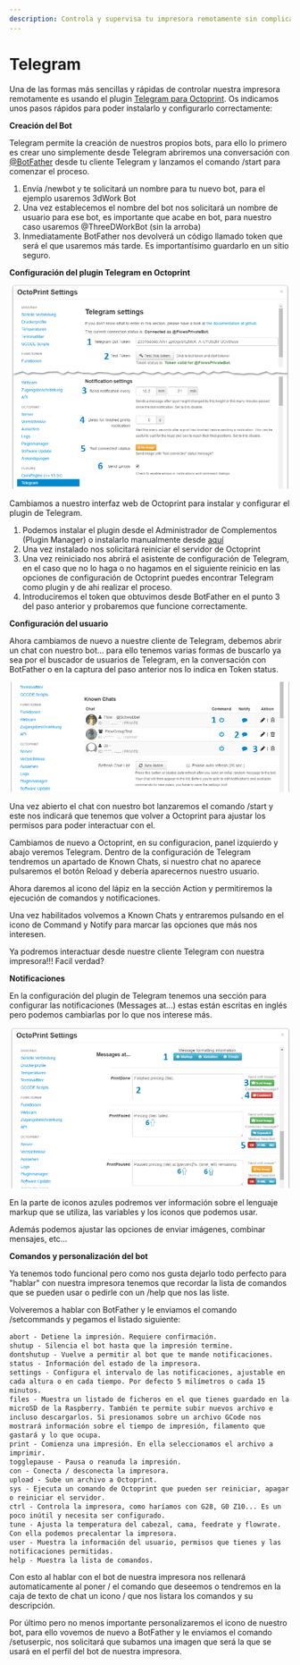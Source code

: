 ```yaml
---
description: Controla y supervisa tu impresora remotamente sin complicaciones
---
```


# Telegram

Una de las formas más sencillas y rápidas de controlar nuestra impresora remotamente es usando el plugin [Telegram para Octoprint](https://github.com/fabianonline/OctoPrint-Telegram). Os indicamos unos pasos rápidos para poder instalarlo y configurarlo correctamente:

**Creación del Bot**

Telegram permite la creación de nuestros propios bots, para ello lo primero es crear uno simplemente desde Telegram abriremos una conversación con [@BotFather](http://telegram.me/botfather) desde tu cliente Telegram y lanzamos el comando /start para comenzar el proceso.

1. Envía /newbot y te solicitará un nombre para tu nuevo bot, para el ejemplo usaremos 3dWork Bot
2. Una vez establecemos el nombre del bot nos solicitará un nombre de usuario para ese bot, es importante que acabe en bot, para nuestro caso usaremos @ThreeDWorkBot \(sin la arroba\)
3. Inmediatamente BotFather nos devolverá un código llamado token que será el que usaremos más tarde. Es importantísimo guardarlo en un sitio seguro.

**Configuración del plugin Telegram en Octoprint**

![](../../.gitbook/assets/image%20%2830%29.png)

Cambiamos a nuestro interfaz web de Octoprint para instalar y configurar el plugin de Telegram.

1. Podemos instalar el plugin desde el Administrador de Complementos \(Plugin Manager\) o instalarlo manualmente desde [aquí](https://github.com/fabianonline/OctoPrint-Telegram/archive/stable.zip)
2. Una vez instalado nos solicitará reiniciar el servidor de Octoprint
3. Una vez reiniciado nos abrirá el asistente de configuración de Telegram, en el caso que no lo haga o no hagamos en el siguiente reinicio en las opciones de configuración de Octoprint puedes encontrar Telegram como plugin y de ahi realizar el proceso.
4. Introduciremos el token que obtuvimos desde BotFather en el punto 3 del paso anterior y probaremos que funcione correctamente.

**Configuración del usuario**

Ahora cambiamos de nuevo a nuestre cliente de Telegram, debemos abrir un chat con nuestro bot... para ello tenemos varias formas de buscarlo ya sea por el buscador de usuarios de Telegram, en la conversación con BotFather o en la captura del paso anterior nos lo indica en Token status.

![](../../.gitbook/assets/image%20%2831%29.png)

Una vez abierto el chat con nuestro bot lanzaremos el comando /start y este nos indicará que tenemos que volver a Octoprint para ajustar los permisos para poder interactuar con el.

Cambiamos de nuevo a Octoprint, en su configuracion, panel izquierdo y abajo veremos Telegram. Dentro de la configuración de Telegram tendremos un apartado de Known Chats, si nuestro chat no aparece pulsaremos el botón Reload y debería aparecernos nuestro usuario.

Ahora daremos al icono del lápiz en la sección Action y permitiremos la ejecución de comandos y notificaciones.

Una vez habilitados volvemos a Known Chats y entraremos pulsando en el icono de Command y Notify para marcar las opciones que más nos interesen.

Ya podremos interactuar desde nuestre cliente Telegram con nuestra impresora!!! Facil verdad?

**Notificaciones**

En la configuración del plugin de Telegram tenemos una sección para configurar las notificaciones \(Messages at...\) estas están escritas en inglés pero podemos cambiarlas por lo que nos interese más.

![](../../.gitbook/assets/image%20%2833%29.png)

En la parte de iconos azules podremos ver información sobre el lenguaje markup que se utiliza, las variables y los iconos que podemos usar.

Además podemos ajustar las opciones de enviar imágenes, combinar mensajes, etc...

**Comandos y personalización del bot**

Ya tenemos todo funcional pero como nos gusta dejarlo todo perfecto para "hablar" con nuestra impresora tenemos que recordar la lista de comandos que se pueden usar o pedirle con un /help que nos las liste.

Volveremos a hablar con BotFather y le enviamos el comando /setcommands y pegamos el listado siguiente:

```text
abort - Detiene la impresión. Requiere confirmación.
shutup - Silencia el bot hasta que la impresión termine.
dontshutup - Vuelve a permitir al bot que te mande notificaciones.
status - Información del estado de la impresora.
settings - Configura el intervalo de las notificaciones, ajustable en cada altura o en cada tiempo. Por defecto 5 milímetros o cada 15 minutos.
files - Muestra un listado de ficheros en el que tienes guardado en la microSD de la Raspberry. También te permite subir nuevos archivo e incluso descargarlos. Si presionamos sobre un archivo GCode nos mostrará información sobre el tiempo de impresión, filamento que gastará y lo que ocupa.
print - Comienza una impresión. En ella seleccionamos el archivo a imprimir.
togglepause - Pausa o reanuda la impresión.
con - Conecta / desconecta la impresora.
upload - Sube un archivo a Octoprint.
sys - Ejecuta un comando de Octoprint que pueden ser reiniciar, apagar o reiniciar el servidor.
ctrl - Controla la impresora, como haríamos con G28, G0 Z10... Es un poco inútil y necesita ser configurado.
tune - Ajusta la temperatura del cabezal, cama, feedrate y flowrate. Con ella podemos precalentar la impresora.
user - Muestra la información del usuario, permisos que tienes y las notificaciones permitidas.
help - Muestra la lista de comandos.
```

Con esto al hablar con el bot de nuestra impresora nos rellenará automaticamente al poner / el comando que deseemos o tendremos en la caja de texto de chat un icono / que nos listara los comandos y su descripción.

Por último pero no menos importante personalizaremos el icono de nuestro bot, para ello vovemos de nuevo a BotFather y le enviamos el comando /setuserpic, nos solicitará que subamos una imagen que será la que se usará en el perfil del bot de nuestra impresora.

